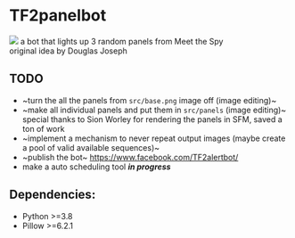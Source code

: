 # TF2panelbot
![](https://i.imgur.com/Rj5wtUU.png)
a bot that lights up 3 random panels from Meet the Spy  
original idea by Douglas Joseph

## TODO
- ~turn the all the panels from `src/base.png` image off (image editing)~
- ~make all individual panels and put them in `src/panels` (image editing)~ special thanks to Sion Worley for rendering the panels in SFM, saved a ton of work
- ~implement a mechanism to never repeat output images (maybe create a pool of valid available sequences)~
- ~publish the bot~ https://www.facebook.com/TF2alertbot/
- make a auto scheduling tool ***in progress***

## Dependencies:
- Python >=3.8
- Pillow >=6.2.1
